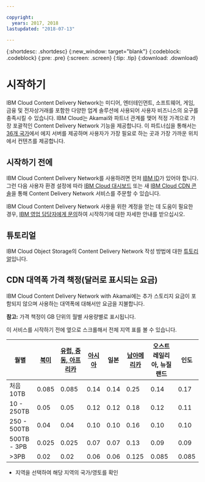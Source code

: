 ```yaml
---

copyright:
  years: 2017, 2018
lastupdated: "2018-07-13"

---
```


{:shortdesc: .shortdesc}
{:new_window: target="blank"}
{:codeblock: .codeblock}
{:pre: .pre}
{:screen: .screen}
{:tip: .tip}
{:download: .download}

# 시작하기

IBM Cloud Content Delivery Network는 미디어, 엔터테인먼트, 소프트웨어, 게임, 금융 및 전자상거래를 포함한 다양한 업계 솔루션에 사용되어 사용자 비즈니스의 요구를 충족시킬 수 있습니다. IBM Cloud는 Akamai와 파트너 관계를 맺어 적정 가격으로 가장 포괄적인 Content Delivery Network 기능을 제공합니다. 이 파트너십을 통해서는 [36개 국가](edge-servers.html#list-of-edge-servers)에서 에지 서버를 제공하며 사용자가 가장 필요로 하는 곳과 가장 가까운 위치에서 컨텐츠를 제공합니다.

## 시작하기 전에

IBM Cloud Content Delivery Network를 사용하려면 먼저 [IBM ID](https://www.ibm.com/account/us-en/signup/register.html)가 있어야 합니다. 그런 다음 사용자 환경 설정에 따라 [IBM Cloud 대시보드](https://console.bluemix.net/catalog/infrastructure/cdn-powered-by-akamai) 또는 새 [IBM Cloud CDN 콘솔](https://www.ibm.com/cloud/cdn)을 통해 Content Delivery Network 서비스를 주문할 수 있습니다.

IBM Cloud Content Delivery Network 사용을 위한 계정을 얻는 데 도움이 필요한 경우, [IBM 영업 담당자에게 문의](https://www.ibm.com/cloud-computing/bluemix/contact-us)하여 시작하기에 대한 자세한 안내를 받으십시오.

## 튜토리얼

IBM Cloud Object Storage의 Content Delivery Network 작성 방법에 대한 [튜토리얼](https://console.bluemix.net/docs/tutorials/static-files-cdn.html#accelerate-delivery-of-static-files-using-a-cdn)입니다.

## CDN 대역폭 가격 책정(달러로 표시되는 요금)

IBM Cloud Content Delivery Network with Akamai에는 추가 스토리지 요금이 포함되지 않으며 사용하는 대역폭에 대해서만 요금을 지불합니다.

**참고:** 가격 책정이 GB 단위의 월별 사용량별로 표시됩니다.

이 서비스를 시작하기 전에 옆으로 스크롤해서 전체 지역 표를 볼 수 있습니다.

|월별| [북미](north-america-region.html) | [유럽, 중동, 아프리카](emea-region.html) | [아시아](asia-region.html) |일본 | [남아메리카](south-america-region.html) | 오스트레일리아, 뉴질랜드 |인도 |
|-------|-----|-----|-----|-----|-----|----|-----|
|처음 10TB|0.085 |0.085 |0.14 |0.14 |0.25 |0.14 |0.17 |
|10 - 250TB |0.05 |0.05 |0.12 |0.12 |0.18 |0.12 |0.11 |
|250 - 500TB|0.04 |0.04 |0.10 |0.10 |0.16 |0.10 |0.10 |
|500TB - 3PB|0.025 |0.025|0.07 |0.07 |0.13 |0.09 |0.09 |
|\>3PB|0.02 |0.02 |0.06 |0.06 |0.125 |0.085 |0.085 |
* 지역을 선택하여 해당 지역의 국가/영토를 확인
